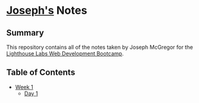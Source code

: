 # [Joseph's](https://github.com/JosephJX) Notes

## Summary 

This repository contains all of the notes taken by Joseph McGregor for the [Lighthouse Labs Web Development Bootcamp](https://www.lighthouselabs.ca/en/web-development-bootcamp).

## Table of Contents

* [Week 1](/Week_1)
  * [Day 1](/Week_1/Day_1)

